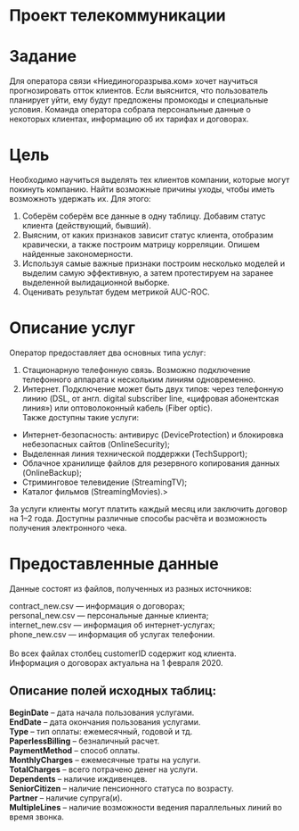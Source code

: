 # Проект телекоммуникации
# Задание
Для оператора связи «Ниединогоразрыва.ком» хочет научиться прогнозировать отток клиентов. Если выяснится, что пользователь планирует уйти, ему будут предложены промокоды и специальные условия. Команда оператора собрала персональные данные о некоторых клиентах, информацию об их тарифах и договорах.<br>
# Цель
Необходимо научиться выделять тех клиентов компании, которые могут покинуть компанию. Найти возможные причины уходы, чтобы иметь возможноть удержать их. Для этого: <br>
1. Соберём соберём все данные в одну таблицу. Добавим статус клиента (действующий, бывший).
2. Выясним, от каких признаков зависит статус клиента, отобразим кравически, а также построим матрицу корреляции. Опишем найденные закономерности.
3. Используя самые важные признаки построим несколько моделей и выделим самую эффективную, а затем протестируем на заранее выделенной вылидационной выборке.
4. Оценивать результат будем метрикой AUC-ROC.
# Описание услуг
Оператор предоставляет два основных типа услуг: 
1. Стационарную телефонную связь. Возможно подключение телефонного аппарата к нескольким линиям одновременно.<br>
2. Интернет. Подключение может быть двух типов: через телефонную линию (DSL, от англ. digital subscriber line, «цифровая абонентская линия») или оптоволоконный кабель (Fiber optic).<br>
Также доступны такие услуги:<br>
- Интернет-безопасность: антивирус (DeviceProtection) и блокировка небезопасных сайтов (OnlineSecurity);
- Выделенная линия технической поддержки (TechSupport);
- Облачное хранилище файлов для резервного копирования данных (OnlineBackup);
- Стриминговое телевидение (StreamingTV); 
- Каталог фильмов (StreamingMovies).>

За услуги клиенты могут платить каждый месяц или заключить договор на 1–2 года. Доступны различные способы расчёта и возможность получения электронного чека.
# Предоставленные данные
Данные состоят из файлов, полученных из разных источников:<br>

contract_new.csv — информация о договорах;<br>
personal_new.csv — персональные данные клиента;<br>
internet_new.csv — информация об интернет-услугах;<br>
phone_new.csv — информация об услугах телефонии.<br><br>
Во всех файлах столбец customerID содержит код клиента.<br>
Информация о договорах актуальна на 1 февраля 2020.
## Описание полей исходных таблиц:
**BeginDate** – дата начала пользования услугами.<br>
**EndDate** – дата окончания пользования услугами.<br>
**Type** – тип оплаты: ежемесячный, годовой и тд.<br>
**PaperlessBilling** – безналичный расчет.<br>
**PaymentMethod** – способ оплаты.<br>
**MonthlyCharges** – ежемесячные траты на услуги.<br>
**TotalCharges** – всего потрачено денег на услуги.<br>
**Dependents** – наличие иждивенцев.<br>
**SeniorCitizen** – наличие пенсионного статуса по возрасту.<br>
**Partner** – наличие супруга(и).<br>
**MultipleLines** – наличие возможности ведения параллельных линий во время звонка.<br><br>
